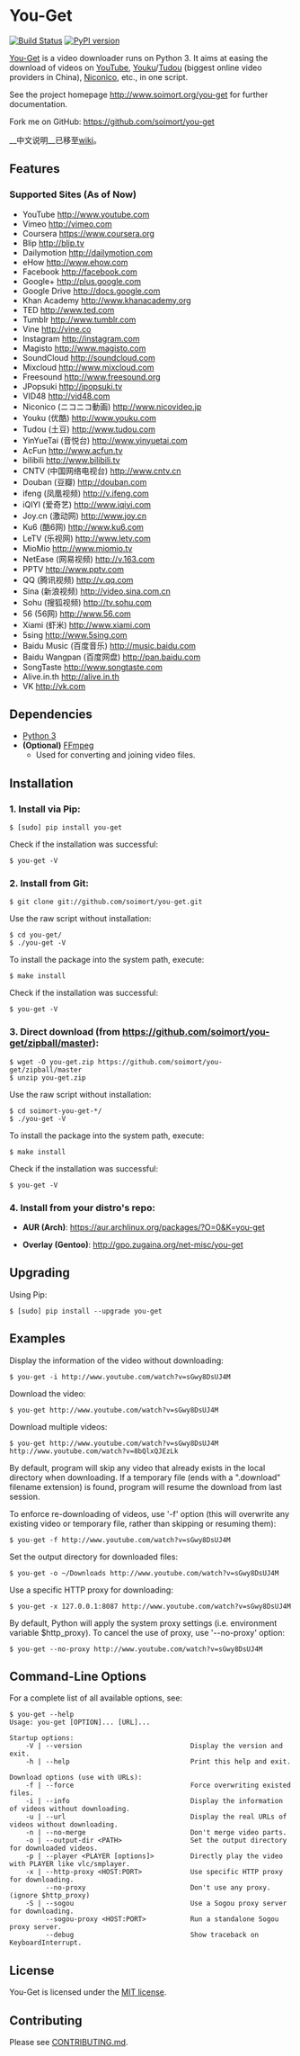 # You-Get

[![Build Status](https://api.travis-ci.org/soimort/you-get.png)](https://travis-ci.org/soimort/you-get) [![PyPI version](https://badge.fury.io/py/you-get.png)](http://badge.fury.io/py/you-get)

[You-Get](https://github.com/soimort/you-get) is a video downloader runs on Python 3. It aims at easing the download of videos on [YouTube](http://www.youtube.com), [Youku](http://www.youku.com)/[Tudou](http://www.tudou.com) (biggest online video providers in China), [ Niconico](http://www.nicovideo.jp), etc., in one script.

See the project homepage <http://www.soimort.org/you-get> for further documentation.

Fork me on GitHub: <https://github.com/soimort/you-get>

__中文说明__已移至[wiki](https://github.com/soimort/you-get/wiki/%E4%B8%AD%E6%96%87%E8%AF%B4%E6%98%8E)。

## Features

### Supported Sites (As of Now)

* YouTube <http://www.youtube.com>
* Vimeo <http://vimeo.com>
* Coursera <https://www.coursera.org>
* Blip <http://blip.tv>
* Dailymotion <http://dailymotion.com>
* eHow <http://www.ehow.com>
* Facebook <http://facebook.com>
* Google+ <http://plus.google.com>
* Google Drive <http://docs.google.com>
* Khan Academy <http://www.khanacademy.org>
* TED <http://www.ted.com>
* Tumblr <http://www.tumblr.com>
* Vine <http://vine.co>
* Instagram <http://instagram.com>
* Magisto <http://www.magisto.com>
* SoundCloud <http://soundcloud.com>
* Mixcloud <http://www.mixcloud.com>
* Freesound <http://www.freesound.org>
* JPopsuki <http://jpopsuki.tv>
* VID48 <http://vid48.com>
* Niconico (ニコニコ動画) <http://www.nicovideo.jp>
* Youku (优酷) <http://www.youku.com>
* Tudou (土豆) <http://www.tudou.com>
* YinYueTai (音悦台) <http://www.yinyuetai.com>
* AcFun <http://www.acfun.tv>
* bilibili <http://www.bilibili.tv>
* CNTV (中国网络电视台) <http://www.cntv.cn>
* Douban (豆瓣) <http://douban.com>
* ifeng (凤凰视频) <http://v.ifeng.com>
* iQIYI (爱奇艺) <http://www.iqiyi.com>
* Joy.cn (激动网) <http://www.joy.cn>
* Ku6 (酷6网) <http://www.ku6.com>
* LeTV (乐视网) <http://www.letv.com>
* MioMio <http://www.miomio.tv>
* NetEase (网易视频) <http://v.163.com>
* PPTV <http://www.pptv.com>
* QQ (腾讯视频) <http://v.qq.com>
* Sina (新浪视频) <http://video.sina.com.cn>
* Sohu (搜狐视频) <http://tv.sohu.com>
* 56 (56网) <http://www.56.com>
* Xiami (虾米) <http://www.xiami.com>
* 5sing <http://www.5sing.com>
* Baidu Music (百度音乐) <http://music.baidu.com>
* Baidu Wangpan (百度网盘) <http://pan.baidu.com>
* SongTaste <http://www.songtaste.com>
* Alive.in.th <http://alive.in.th>
* VK <http://vk.com>

## Dependencies

* [Python 3](http://www.python.org/download/releases/)
* __(Optional)__ [FFmpeg](http://ffmpeg.org)
    * Used for converting and joining video files.

## Installation

### 1. Install via Pip:

    $ [sudo] pip install you-get

   Check if the installation was successful:

    $ you-get -V

### 2. Install from Git:

    $ git clone git://github.com/soimort/you-get.git

   Use the raw script without installation:

    $ cd you-get/
    $ ./you-get -V

   To install the package into the system path, execute:

    $ make install

   Check if the installation was successful:

    $ you-get -V

### 3. Direct download (from <https://github.com/soimort/you-get/zipball/master>):

    $ wget -O you-get.zip https://github.com/soimort/you-get/zipball/master
    $ unzip you-get.zip

   Use the raw script without installation:

    $ cd soimort-you-get-*/
    $ ./you-get -V

   To install the package into the system path, execute:

    $ make install

   Check if the installation was successful:

    $ you-get -V

### 4. Install from your distro's repo:

* __AUR (Arch)__: <https://aur.archlinux.org/packages/?O=0&K=you-get>

* __Overlay (Gentoo)__: <http://gpo.zugaina.org/net-misc/you-get>

## Upgrading

Using Pip:

    $ [sudo] pip install --upgrade you-get

## Examples

Display the information of the video without downloading:

    $ you-get -i http://www.youtube.com/watch?v=sGwy8DsUJ4M

Download the video:

    $ you-get http://www.youtube.com/watch?v=sGwy8DsUJ4M

Download multiple videos:

    $ you-get http://www.youtube.com/watch?v=sGwy8DsUJ4M http://www.youtube.com/watch?v=8bQlxQJEzLk

By default, program will skip any video that already exists in the local directory when downloading. If a temporary file (ends with a ".download" filename extension) is found, program will resume the download from last session.

To enforce re-downloading of videos, use '-f' option (this will overwrite any existing video or temporary file, rather than skipping or resuming them):

    $ you-get -f http://www.youtube.com/watch?v=sGwy8DsUJ4M

Set the output directory for downloaded files:

    $ you-get -o ~/Downloads http://www.youtube.com/watch?v=sGwy8DsUJ4M

Use a specific HTTP proxy for downloading:

    $ you-get -x 127.0.0.1:8087 http://www.youtube.com/watch?v=sGwy8DsUJ4M

By default, Python will apply the system proxy settings (i.e. environment variable $http_proxy). To cancel the use of proxy, use '--no-proxy' option:

    $ you-get --no-proxy http://www.youtube.com/watch?v=sGwy8DsUJ4M

## Command-Line Options

For a complete list of all available options, see:

    $ you-get --help
    Usage: you-get [OPTION]... [URL]...

    Startup options:
        -V | --version                           Display the version and exit.
        -h | --help                              Print this help and exit.

    Download options (use with URLs):
        -f | --force                             Force overwriting existed files.
        -i | --info                              Display the information of videos without downloading.
        -u | --url                               Display the real URLs of videos without downloading.
        -n | --no-merge                          Don't merge video parts.
        -o | --output-dir <PATH>                 Set the output directory for downloaded videos.
        -p | --player <PLAYER [options]>         Directly play the video with PLAYER like vlc/smplayer.
        -x | --http-proxy <HOST:PORT>            Use specific HTTP proxy for downloading.
             --no-proxy                          Don't use any proxy. (ignore $http_proxy)
        -S | --sogou                             Use a Sogou proxy server for downloading.
             --sogou-proxy <HOST:PORT>           Run a standalone Sogou proxy server.
             --debug                             Show traceback on KeyboardInterrupt.

## License

You-Get is licensed under the [MIT license](https://raw.github.com/soimort/you-get/master/LICENSE.txt).

## Contributing

Please see [CONTRIBUTING.md](https://github.com/soimort/you-get/blob/master/CONTRIBUTING.md).

